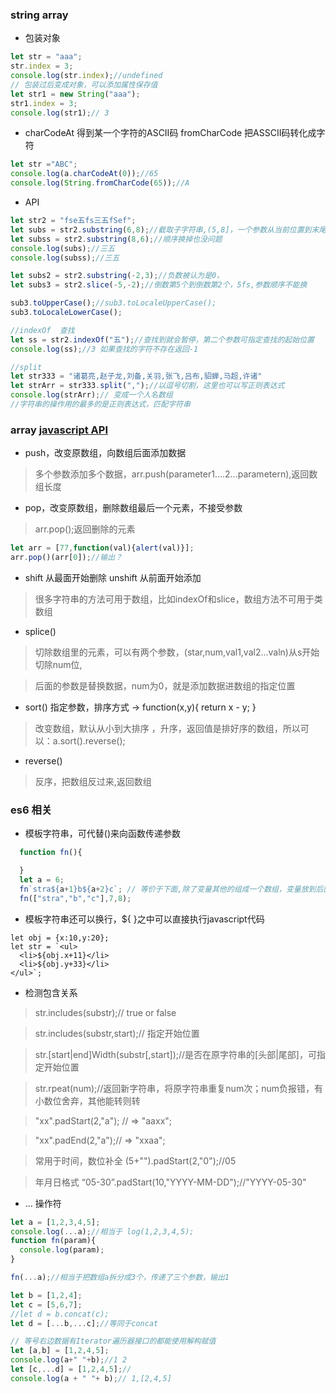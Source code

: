 ### string    array
* 包装对象
```javascript
let str = "aaa";
str.index = 3;
console.log(str.index);//undefined
// 包装过后变成对象，可以添加属性保存值
let str1 = new String("aaa");
str1.index = 3;
console.log(str1);// 3
```
* charCodeAt 得到某一个字符的ASCII码  fromCharCode 把ASSCII码转化成字符
```javascript
let str ="ABC";
console.log(a.charCodeAt(0));//65
console.log(String.fromCharCode(65));//A
```
* API
```javascript
let str2 = "fse五fs三五fSef";
let subs = str2.substring(6,8);//截取子字符串,(5,8]，一个参数从当前位置到末尾
let subss = str2.substring(8,6);//顺序换掉也没问题
console.log(subs);//三五
console.log(subss);//三五

let subs2 = str2.substring(-2,3);//负数被认为是0，
let subs3 = str2.slice(-5,-2);//倒数第5个到倒数第2个，5fs,参数顺序不能换

sub3.toUpperCase();//sub3.toLocaleUpperCase();
sub3.toLocaleLowerCase();

//indexOf  查找
let ss = str2.indexOf("五");//查找到就会暂停，第二个参数可指定查找的起始位置
console.log(ss);//3 如果查找的字符不存在返回-1

//split
let str333 = "诸葛亮,赵子龙,刘备,关羽,张飞,吕布,貂蝉,马超,许诸"
let strArr = str333.split(",");//以逗号切割，这里也可以写正则表达式
console.log(strArr);// 变成一个人名数组
//字符串的操作用的最多的是正则表达式，匹配字符串
```

### array  [javascript API](https://developer.mozilla.org/zh-CN/docs/Web/JavaScript/Reference/Global_Objects/Array "数组相关详细API")
* push，改变原数组，向数组后面添加数据
> 多个参数添加多个数据，arr.push(parameter1....2...parametern),返回数组长度

* pop，改变原数组，删除数组最后一个元素，不接受参数
> arr.pop();返回删除的元素
```javascript
let arr = [77,function(val){alert(val)}];
arr.pop()(arr[0]);//输出？
```

* shift 从最面开始删除  unshift 从前面开始添加
> 很多字符串的方法可用于数组，比如indexOf和slice，数组方法不可用于类数组

* splice()
> 切除数组里的元素，可以有两个参数，(star,num,val1,val2...valn)从s开始切除num位,

> 后面的参数是替换数据，num为0，就是添加数据进数组的指定位置
* sort() 指定参数，排序方式 -> function(x,y){ return x - y; }
> 改变数组，默认从小到大排序 ，升序，返回值是排好序的数组，所以可以：a.sort().reverse();

* reverse()
> 反序，把数组反过来,返回数组

### es6 相关
* 模板字符串，可代替()来向函数传递参数
```javascript
  function fn(){

  }
  let a = 6;
  fn`stra${a+1}b${a+2}c`; // 等价于下面,除了变量其他的组成一个数组，变量放到后面
  fn(["stra","b","c"],7,8);
```
* 模板字符串还可以换行，${ }之中可以直接执行javascript代码
```
let obj = {x:10,y:20};
let str = `<ul>
  <li>${obj.x+11}</li>
  <li>${obj.y+33}</li>
</ul>`;
```

* 检测包含关系
> str.includes(substr);// true or false  

> str.includes(substr,start);// 指定开始位置  

> str.[start|end]Width(substr[,start]);//是否在原字符串的[头部|尾部]，可指定开始位置  

> str.rpeat(num);//返回新字符串，将原字符串重复num次；num负报错，有小数位舍弃，其他能转则转  

> "xx".padStart(2,"a"); // => "aaxx";  

> "xx".padEnd(2,"a");// => "xxaa";  

> 常用于时间，数位补全 (5+"").padStart(2,"0");//05  

> 年月日格式 “05-30”.padStart(10,"YYYY-MM-DD");//"YYYY-05-30"  

* ... 操作符
```JavaScript
let a = [1,2,3,4,5];
console.log(...a);//相当于 log(1,2,3,4,5);
function fn(param){
  console.log(param);
}

fn(...a);//相当于把数组a拆分成3个，传递了三个参数，输出1

let b = [1,2,4];
let c = [5,6,7];
//let d = b.concat(c);
let d = [...b,...c];//等同于concat

// 等号右边数据有Iterator遍历器接口的都能使用解构赋值
let [a,b] = [1,2,4,5];
console.log(a+" "+b);//1 2
let [c,...d] = [1,2,4,5];//
console.log(a + " "+ b);// 1,[2,4,5]
